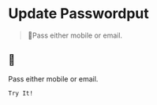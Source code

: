 # Update Passwordput

> 📘Pass either mobile or email.

## 📘

Pass either mobile or email.

`Try It!`